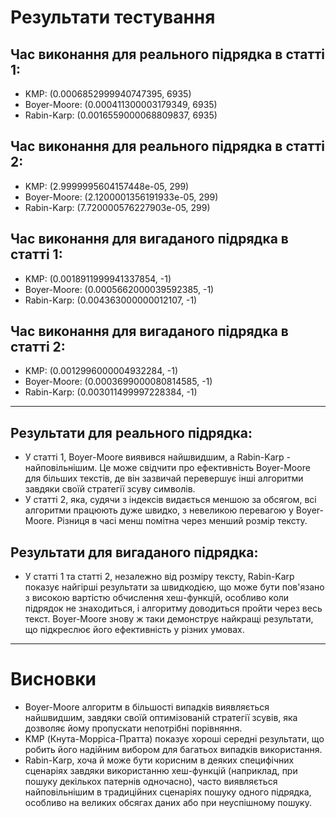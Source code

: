# Результати тестування 

## Час виконання для реального підрядка в статті 1:
- KMP: (0.0006852999940747395, 6935)
- Boyer-Moore: (0.000411300003179349, 6935)
- Rabin-Karp: (0.0016559000068809837, 6935)

## Час виконання для реального підрядка в статті 2:
- KMP: (2.9999995604157448e-05, 299)
- Boyer-Moore: (2.1200001356191933e-05, 299)
- Rabin-Karp: (7.720000576227903e-05, 299)

## Час виконання для вигаданого підрядка в статті 1:
- KMP: (0.0018911999941337854, -1)
- Boyer-Moore: (0.0005662000039592385, -1)
- Rabin-Karp: (0.004363000000012107, -1)

## Час виконання для вигаданого підрядка в статті 2:
- KMP: (0.0012996000004932284, -1)
- Boyer-Moore: (0.0003699000080814585, -1)
- Rabin-Karp: (0.003011499997228384, -1)

---

## Результати для реального підрядка:
- У статті 1, Boyer-Moore виявився найшвидшим, а Rabin-Karp - найповільнішим. Це може свідчити про ефективність Boyer-Moore для більших текстів, де він зазвичай перевершує інші алгоритми завдяки своїй стратегії зсуву символів.
- У статті 2, яка, судячи з індексів видається меншою за обсягом, всі алгоритми працюють дуже швидко, з невеликою перевагою у Boyer-Moore. Різниця в часі менш помітна через менший розмір тексту.
## Результати для вигаданого підрядка:
- У статті 1 та статті 2, незалежно від розміру тексту, Rabin-Karp показує найгірші результати за швидкодією, що може бути пов'язано з високою вартістю обчислення хеш-функцій, особливо коли підрядок не знаходиться, і алгоритму доводиться пройти через весь текст. Boyer-Moore знову ж таки демонструє найкращі результати, що підкреслює його ефективність у різних умовах.

---

# Висновки
- Boyer-Moore алгоритм в більшості випадків виявляється найшвидшим, завдяки своїй оптимізованій стратегії зсувів, яка дозволяє йому пропускати непотрібні порівняння.
- KMP (Кнута-Морріса-Пратта) показує хороші середні результати, що робить його надійним вибором для багатьох випадків використання.
- Rabin-Karp, хоча й може бути корисним в деяких специфічних сценаріях завдяки використанню хеш-функцій (наприклад, при пошуку декількох патернів одночасно), часто виявляється найповільнішим в традиційних сценаріях пошуку одного підрядка, особливо на великих обсягах даних або при неуспішному пошуку.
